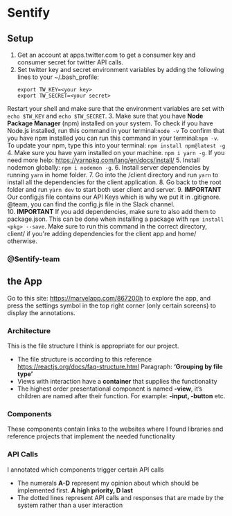 # Sentify

## Setup
1. Get an account at apps.twitter.com to get a consumer key and consumer secret for twitter API calls.
2. Set twitter key and secret environment variables by adding the following lines to your ~/.bash_profile: 
	```
	export TW_KEY=<your key>
	export TW_SECRET=<your secret>
	```
Restart your shell and make sure that the environment variables are set with `echo $TW_KEY` and `echo $TW_SECRET`.
3. Make sure that you have **Node Package Manager** (npm) installed on your system. To check if you have Node.js installed, run this command in your terminal:`node -v` To confirm that you have npm installed you can run this command in your terminal:`npm -v`. To update your npm, type this into your terminal: `npm install npm@latest -g`
4. Make sure you have yarn installed on your machine. `npm i yarn -g`. If you need more help: https://yarnpkg.com/lang/en/docs/install/
5. Install nodemon globally: `npm i nodemon -g`.
6. Install server dependencies by running `yarn` in home folder.
7. Go into the /client directory and run `yarn` to install all the dependencies for the client application.
8. Go back to the root folder and run `yarn dev` to start both user client and server.
9. **IMPORTANT** Our config.js file contains our API Keys which is why we put it in .gitignore.  @team, you can find the config.js file in the Slack channel.   
10. **IMPORTANT** If you add dependencies, make sure to also add them to package.json. This can be done when installing a package with `npm install <pkg> --save`. Make sure to run this command in the correct directory, client/ if you're adding dependencies for the client app and home/ otherwise.

### @Sentify-team

## the App
Go to this site: https://marvelapp.com/867200h to explore the app, and press the settings symbol in the top right corner (only certain screens) to display the annotations.

### Architecture
This is the file structure I think is appropriate for our project.
- The file structure is according to this reference https://reactjs.org/docs/faq-structure.html  Paragraph: **‘Grouping by file type’**
- Views with interaction have a **container** that supplies the functionality
- The highest order presentational component is named  **-view**, it’s children are named after their function. For example: **-input, -button** etc.

### Components
These components contain links to the websites where I found libraries and reference projects that implement the needed functionality

### API Calls
I annotated which components trigger certain API calls
- The numerals **A-D** represent my opinion about which should be implemented first. **A high priority, D last**
- The dotted lines represent API calls and responses that are made by the system rather than a user interaction

